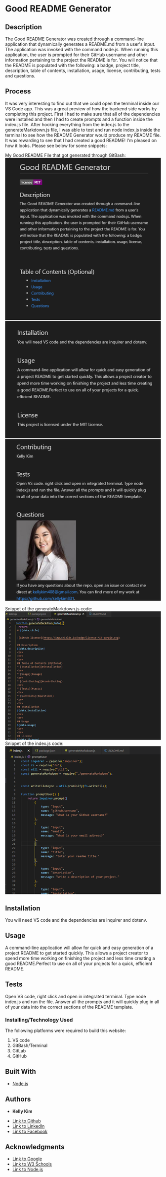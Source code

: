 
 # Good README Generator
 ## Description 
 The Good README Generator was created through a command-line application that dynamically generates a README.md from a user's input. The application was invoked with the command node.js. When running this application, the user is prompted for their GitHub username and other information pertaining to the project the README is for. You will notice that the README is populated with the following: a badge, project title, description, table of contents, installation, usage, license, contributing, tests and questions.
 
## Process
 It was very interesting to find out that we could open the terminal inside our VS Code app. This was a great preview of how the backend side works by completing this project. First I had to make sure that all of the dependencies were installed and then I had to create prompts and a function inside the index.js file. After hooking everything from the index.js to the generateMarkdown.js file, I was able to test and run node index.js inside the terminal to see how the README Generator would produce my README file. It was rewarding to see that I had created a good README! I'm pleased on how it looks. Please see below for some snippets:


 My Good README File that got generated through GitBash:
 ![image](readme1.png)
 ![image](readme2.png)
 ![image](readme3.png)
 

 Snippet of the generateMarkdown.js code:
 ![image](codesnippet1.png)
 Snippet of the index.js code:
 ![image](codesnippet2.png)

 ## Installation
 You will need VS code and the dependencies are inquirer and dotenv.
 
 ## Usage 
 A command-line application will allow for quick and easy generation of a project README to get started quickly. This allows a project creator to spend more time working on finishing the project and less time creating a good README.Perfect to use on all of your projects for a quick, efficient README.

 ## Tests
 Open VS code, right click and open in integrated terminal. Type node index.js and run the file. Answer all the prompts and it will quickly plug in all of your data into the correct sections of the README template. 
 

### Installing/Technology Used

The following platforms were required to build this website:

1) VS code
2) GitBash/Terminal
3) GitLab
4) GitHub

## Built With

* [Node.js](https://nodejs.dev/learn/the-package-json-guide)

 ## Authors

* **Kelly Kim** 

- [Link to Github](https://github.com/kellykim831)
- [Link to LinkedIn](https://www.linkedin.com/in/realtorkellykim/)
- [Link to Facebook](https://www.facebook.com/kimkelz)

## Acknowledgments

* [Link to Google](https://www.google.com)
* [Link to W3 Schools](https://www.w3schools.com)
* [Link to Node.js](https://nodejs.org/en/)


